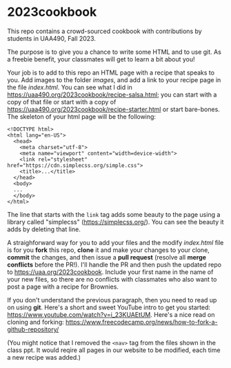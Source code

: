 # 2023cookbook

This repo contains a crowd-sourced cookbook with contributions by students in UAA490, Fall 2023.

The purpose is to give you a chance to write some HTML and to use git. As a freebie benefit, your classmates will get to learn a bit about you! 

Your job is to add to this repo an HTML page with a recipe that speaks to you. Add images to the folder *images*, and add a link to your recipe page in the file *index.html*. You can see what I did in https://uaa490.org/2023cookbook/recipe-salsa.html; you can start with a copy of that file or start with a copy of https://uaa490.org/2023cookbook/recipe-starter.html or start bare-bones. The skeleton of your html page will be the following:

```
<!DOCTYPE html>
<html lang="en-US">
  <head>
    <meta charset="utf-8">
    <meta name="viewport" content="width=device-width">
    <link rel="stylesheet" href="https://cdn.simplecss.org/simple.css">
    <title>...</title>
  </head>
  <body>
  ...
  </body>
</html>
```

The line that starts with the `link` tag adds some beauty to the page using a library called "simplecss" (https://simplecss.org/). You can see the beauty it adds by deleting that line. 

A straighforward way for you to add your files and the modify *index.html* file is for you **fork** this repo, **clone** it and make your changes to your clone, **commit** the changes, and then issue a **pull request** (resolve all **merge conflicts** before the PR!). I'll handle the PR and then push the updated repo to https://uaa.org/2023cookbook. Include your first name in the name of your new files, so there are no conflicts with classmates who also want to post a page with a recipe for Brownies. 

If you don't understand the previous paragraph, then you need to read up on using **git**. Here's a short and sweet YouTube intro to get you started: https://www.youtube.com/watch?v=i_23KUAEtUM. Here's a nice read on cloning and forking: https://www.freecodecamp.org/news/how-to-fork-a-github-repository/

(You might notice that I removed the `<nav>` tag from the files shown in the class ppt. It would reqire all pages in our website to be modified, each time a new recipe was added.)

